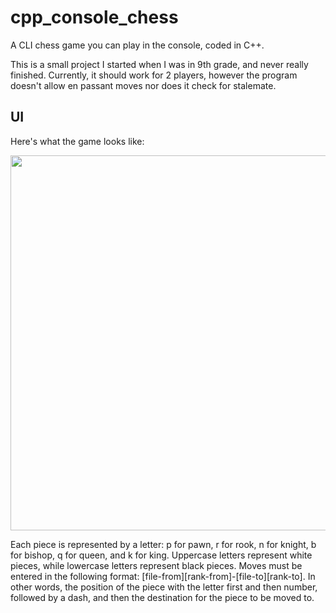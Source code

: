# cpp_console_chess
A CLI chess game you can play in the console, coded in C++.

This is a small project I started when I was in 9th grade, and never really finished.
Currently, it should work for 2 players, however the program doesn't allow en passant moves nor does it check for stalemate.

## UI
Here's what the game looks like:

<image src="https://user-images.githubusercontent.com/64991518/224203536-b17b5fb7-14af-4de9-a5ff-4e81ff70635d.png" width=600>

Each piece is represented by a letter: p for pawn, r for rook, n for knight, b for bishop, q for queen, and k for king.
Uppercase letters represent white pieces, while lowercase letters represent black pieces.
Moves must be entered in the following format: [file-from][rank-from]-[file-to][rank-to]. 
In other words, the position of the piece with the letter first and then number, followed by a dash, and then the destination for the piece to be moved to.
